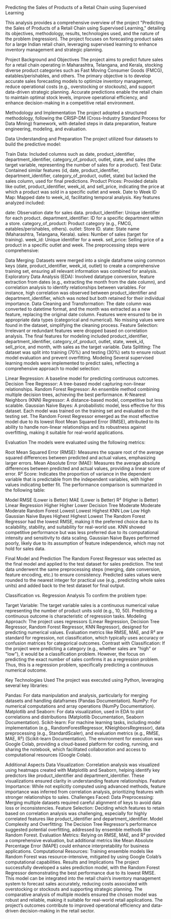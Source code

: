Predicting the Sales of Products of a Retail Chain using Supervised Learning

This analysis provides a comprehensive overview of the project "Predicting the Sales of Products of a Retail Chain using Supervised Learning," detailing its objectives, methodology, results, technologies used, and the nature of the problem (regression). The project focuses on forecasting product sales for a large Indian retail chain, leveraging supervised learning to enhance inventory management and strategic planning.

Project Background and Objectives
The project aims to predict future sales for a retail chain operating in Maharashtra, Telangana, and Kerala, stocking diverse product categories such as Fast Moving Consumer Goods (FMCG), eatables/perishables, and others. The primary objective is to develop accurate sales forecasting models to optimize inventory management, reduce operational costs (e.g., overstocking or stockouts), and support data-driven strategic planning. Accurate predictions enable the retail chain to maintain optimal stock levels, improve operational efficiency, and enhance decision-making in a competitive retail environment.

Methodology and Implementation
The project adopted a structured methodology, following the CRISP-DM (Cross-Industry Standard Process for Data Mining) framework, with detailed steps in data preparation, feature engineering, modeling, and evaluation.

Data Understanding and Preparation
The project utilized four datasets to build the predictive model:

Train Data: Included columns such as date, product_identifier, department_identifier, category_of_product, outlet, state, and sales (the target variable, representing the number of sales for a product).
Test Data: Contained similar features (id, date, product_identifier, department_identifier, category_of_product, outlet, state) but lacked the sales column, used for final predictions.
Product Prices: Provided details like outlet, product_identifier, week_id, and sell_price, indicating the price at which a product was sold in a specific outlet and week.
Date to Week ID Map: Mapped date to week_id, facilitating temporal analysis.
Key features analyzed included:

date: Observation date for sales data.
product_identifier: Unique identifier for each product.
department_identifier: ID for a specific department within a store.
category_of_product: Product category (e.g., FMCG, eatables/perishables, others).
outlet: Store ID.
state: State name (Maharashtra, Telangana, Kerala).
sales: Number of sales (target for training).
week_id: Unique identifier for a week.
sell_price: Selling price of a product in a specific outlet and week.
The preprocessing steps were comprehensive:

Data Merging: Datasets were merged into a single dataframe using common keys (date, product_identifier, week_id, outlet) to create a comprehensive training set, ensuring all relevant information was combined for analysis.
Exploratory Data Analysis (EDA): Involved datatype conversion, feature extraction from dates (e.g., extracting the month from the date column), and correlation analysis to identify relationships between variables. For instance, high correlation was observed between product_identifier and department_identifier, which was noted but both retained for their individual importance.
Data Cleaning and Transformation: The date column was converted to datetime format, and the month was extracted as a new feature, replacing the original date column. Features were ensured to be in appropriate data types (categorical and numerical). No missing values were found in the dataset, simplifying the cleaning process.
Feature Selection: Irrelevant or redundant features were dropped based on correlation analysis. The final features for modeling included product_identifier, department_identifier, category_of_product, outlet, state, week_id, sell_price, and month, with sales as the target variable.
Data Splitting: The dataset was split into training (70%) and testing (30%) sets to ensure robust model evaluation and prevent overfitting.
Modeling
Several supervised learning models were implemented to predict sales, reflecting a comprehensive approach to model selection:

Linear Regression: A baseline model for predicting continuous outcomes.
Decision Tree Regressor: A tree-based model capturing non-linear relationships.
Random Forest Regressor: An ensemble method combining multiple decision trees, achieving the best performance.
K-Nearest Neighbors (KNN) Regressor: A distance-based model, competitive but less scalable.
Gaussian Naive Bayes: A probabilistic model, less effective for this dataset.
Each model was trained on the training set and evaluated on the testing set. The Random Forest Regressor emerged as the most effective model due to its lowest Root Mean Squared Error (RMSE), attributed to its ability to handle non-linear relationships and its robustness against overfitting, making it suitable for real-world applications.

Evaluation
The models were evaluated using the following metrics:

Root Mean Squared Error (RMSE): Measures the square root of the average squared differences between predicted and actual values, emphasizing larger errors.
Mean Absolute Error (MAE): Measures the average absolute differences between predicted and actual values, providing a linear score of error.
R² Score: Indicates the proportion of variance in the dependent variable that is predictable from the independent variables, with higher values indicating better fit.
The performance comparison is summarized in the following table:


Model	RMSE (Lower is Better)	MAE (Lower is Better)	R² (Higher is Better)
Linear Regression	Higher	Higher	Lower
Decision Tree	Moderate	Moderate	Moderate
Random Forest	Lowest	Lowest	Highest
KNN	Low	Low	High
Gaussian Naive Bayes	Highest	Highest	Lowest
The Random Forest Regressor had the lowest RMSE, making it the preferred choice due to its scalability, stability, and suitability for real-world use. KNN showed competitive performance but was less preferred due to its computational intensity and sensitivity to data scaling. Gaussian Naive Bayes performed poorly, likely due to its assumption of feature independence, which may not hold for sales data.

Final Model and Prediction
The Random Forest Regressor was selected as the final model and applied to the test dataset for sales prediction. The test data underwent the same preprocessing steps (merging, date conversion, feature encoding, etc.) to ensure consistency. Predicted sales values were rounded to the nearest integer for practical use (e.g., predicting whole sales units) and added back to the test dataset for final output.

Classification vs. Regression Analysis
To confirm the problem type:

Target Variable: The target variable sales is a continuous numerical value representing the number of product units sold (e.g., 10, 50). Predicting a continuous outcome is characteristic of regression tasks.
Modeling Approach: The project uses regressors (Linear Regression, Decision Tree Regressor, Random Forest Regressor, KNN Regressor), designed for predicting numerical values. Evaluation metrics like RMSE, MAE, and R² are standard for regression, not classification, which typically uses accuracy or confusion matrices for categorical outcomes.
Contrast with Classification: If the project were predicting a category (e.g., whether sales are "high" or "low"), it would be a classification problem. However, the focus on predicting the exact number of sales confirms it as a regression problem.
Thus, this is a regression problem, specifically predicting a continuous numerical outcome.

Key Technologies Used
The project was executed using Python, leveraging several key libraries:

Pandas: For data manipulation and analysis, particularly for merging datasets and handling dataframes (Pandas Documentation).
NumPy: For numerical computations and array operations (NumPy Documentation).
Matplotlib and Seaborn: For data visualization, used in EDA to plot correlations and distributions (Matplotlib Documentation, Seaborn Documentation).
Scikit-learn: For machine learning tasks, including model implementation (e.g., RandomForestRegressor, KNeighborsRegressor), data preprocessing (e.g., StandardScaler), and evaluation metrics (e.g., RMSE, MAE, R²) (Scikit-learn Documentation).
The environment for execution was Google Colab, providing a cloud-based platform for coding, running, and sharing the notebook, which facilitated collaboration and access to computational resources (Google Colab).

Additional Aspects
Data Visualization: Correlation analysis was visualized using heatmaps created with Matplotlib and Seaborn, helping identify key predictors like product_identifier and department_identifier. These visualizations ensured clarity in understanding feature relationships.
Feature Importance: While not explicitly computed using advanced methods, feature importance was inferred from correlation analysis, prioritizing features with stronger relationships to sales.
Challenges Faced:
Data Preprocessing: Merging multiple datasets required careful alignment of keys to avoid data loss or inconsistencies.
Feature Selection: Deciding which features to retain based on correlation analysis was challenging, especially for highly correlated features like product_identifier and department_identifier.
Model Complexity and Overfitting: The Decision Tree Regressor’s performance suggested potential overfitting, addressed by ensemble methods like Random Forest.
Evaluation Metrics: Relying on RMSE, MAE, and R² provided a comprehensive evaluation, but additional metrics like Mean Absolute Percentage Error (MAPE) could enhance interpretability for business applications.
Computational Resources: Training ensemble models like Random Forest was resource-intensive, mitigated by using Google Colab’s computational capabilities.
Results and Implications
The project successfully developed a sales prediction model, with the Random Forest Regressor demonstrating the best performance due to its lowest RMSE. This model can be integrated into the retail chain’s inventory management system to forecast sales accurately, reducing costs associated with overstocking or stockouts and supporting strategic planning. The comparative analysis of multiple models ensured the chosen model was robust and reliable, making it suitable for real-world retail applications. The project’s outcomes contribute to improved operational efficiency and data-driven decision-making in the retail sector.
